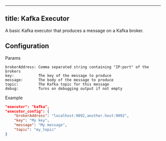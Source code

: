 
---
title: Kafka Executor
---

A basic Kafka executor that produces a message on a Kafka broker.

## Configuration

Params

```
brokerAddress: Comma separated string containing "IP:port" of the brokers
key:           The key of the message to produce
message:       The body of the message to produce
topic:         The Kafka topic for this message
debug:         Turns on debugging output if not empty
```

Example

```json
"executor": "kafka",
"executor_config": {
    "brokerAddress": "localhost:9092,another.host:9092",
    "key": "My key",
    "message": "My message",
    "topic": "my_topic"
}
```

